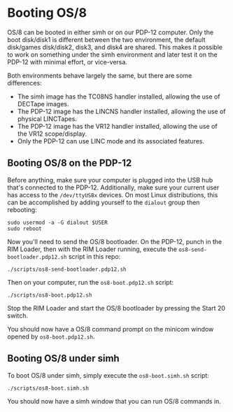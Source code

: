 # Booting OS/8
OS/8 can be booted in either simh or on our PDP-12 computer.
Only the boot disk/disk1 is different between the two environment, the default disk/games disk/disk2, disk3, and disk4 are shared.
This makes it possible to work on something under the simh environment and later test it on the PDP-12 with minimal effort, or vice-versa.

Both environments behave largely the same, but there are some differences:
* The simh image has the TC08NS handler installed, allowing the use of DECTape images.
* The PDP-12 image has the LINCNS handler installed, allowing the use of physical LINCTapes.
* The PDP-12 image has the VR12 handler installed, allowing the use of the VR12 scope/display.
* Only the PDP-12 can use LINC mode and its associated features.

## Booting OS/8 on the PDP-12
Before anything, make sure your computer is plugged into the USB hub that's connected to the PDP-12.
Additionally, make sure your current user has access to the `/dev/ttyUSBx` devices.
On most Linux distributions, this can be accomplished by adding yourself to the `dialout` group then rebooting:
```
sudo usermod -a -G dialout $USER
sudo reboot
```

Now you'll need to send the OS/8 bootloader.
On the PDP-12, punch in the RIM Loader, then with the RIM Loader running, execute the `os8-send-bootloader.pdp12.sh` script in this repo:
```
./scripts/os8-send-bootloader.pdp12.sh
```

Then on your computer, run the `os8-boot.pdp12.sh` script:
```
./scripts/os8-boot.pdp12.sh
```

Stop the RIM Loader and start the OS/8 bootloader by pressing the Start 20 switch.

You should now have a OS/8 command prompt on the minicom window opened by `os8-boot.pdp12.sh`.

## Booting OS/8 under simh
To boot OS/8 under simh, simply execute the `os8-boot.simh.sh` script:
```
./scripts/os8-boot.simh.sh
```

You should now have a simh window that you can run OS/8 commands in.
